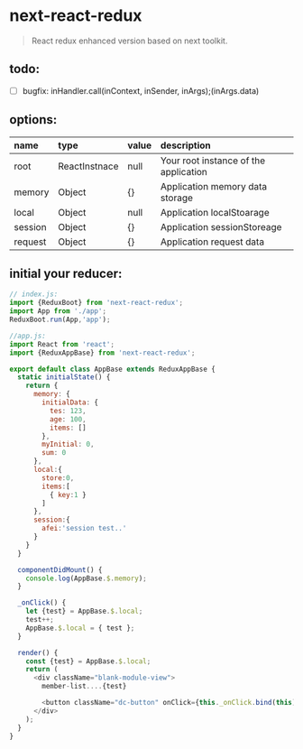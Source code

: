 # next-react-redux
> React redux enhanced version based on next toolkit.

## todo:
+ [ ] bugfix: inHandler.call(inContext, inSender, inArgs);(inArgs.data) 

## options:
| name | type | value | description |
| :----| :----| :----| :----|
| root  | ReactInstnace | null | Your root instance of the application |
| memory  | Object | {} | Application memory data storage |
| local  | Object | null | Application localStoarage |
| session  | Object | {} | Application sessionStoreage |
| request  | Object | {} | Application request data |


## initial your reducer:
```javascript
// index.js:
import {ReduxBoot} from 'next-react-redux';
import App from './app';
ReduxBoot.run(App,'app');

//app.js:
import React from 'react';
import {ReduxAppBase} from 'next-react-redux';

export default class AppBase extends ReduxAppBase {
  static initialState() {
    return {
      memory: {
        initialData: {
          tes: 123,
          age: 100,
          items: []
        },
        myInitial: 0,
        sum: 0
      },
      local:{
        store:0,
        items:[
          { key:1 }
        ]
      },
      session:{
        afei:'session test..'
      }
    }
  }

  componentDidMount() {
    console.log(AppBase.$.memory);
  }

  _onClick() {
    let {test} = AppBase.$.local;
    test++;
    AppBase.$.local = { test };
  }

  render() {
    const {test} = AppBase.$.local;
    return (
      <div className="blank-module-view">
        member-list....{test}

        <button className="dc-button" onClick={this._onClick.bind(this)}>TEST</button>
      </div>
    );
  }
}
```
